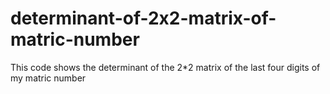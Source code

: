 # determinant-of-2x2-matrix-of-matric-number
This code shows the determinant of the 2*2 matrix of the last four digits of my matric number


<html>
<head>
<title>DETERMINANT OF 2X2 MATRIX</title>
</head>
<body>
<script type='text/Javascript'>
var m=5;
var n=8;
var o=2;
var p=3;
var D=0;
D=(m*p)-(n*o);
console.log("The determinant of the matrix is D=" +D);


</script>
</body>

</html>

